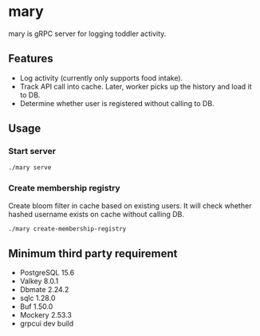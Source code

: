 # mary
mary is gRPC server for logging toddler activity.

## Features
- Log activity (currently only supports food intake).
- Track API call into cache. Later, worker picks up the history and load it to DB.
- Determine whether user is registered without calling to DB.

## Usage
### Start server
```bash
./mary serve
```
### Create membership registry
Create bloom filter in cache based on existing users. It will check whether hashed username exists on cache without calling DB.
```bash
./mary create-membership-registry
```

## Minimum third party requirement
- PostgreSQL 15.6
- Valkey 8.0.1
- Dbmate 2.24.2
- sqlc 1.28.0
- Buf 1.50.0
- Mockery 2.53.3
- grpcui dev build
